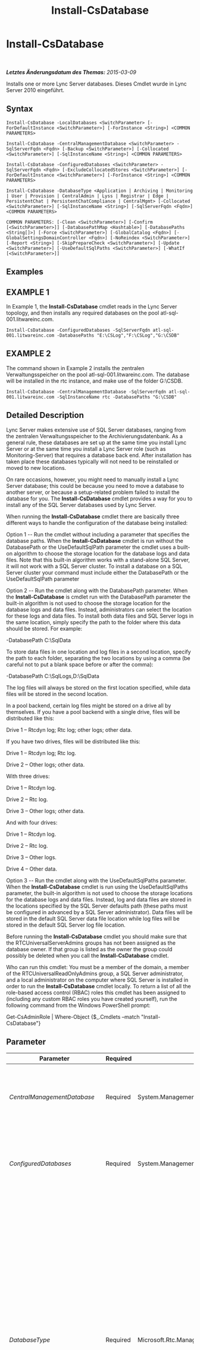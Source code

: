 ﻿---
title: Install-CsDatabase
TOCTitle: Install-CsDatabase
ms:assetid: e91c1800-35f6-40ef-840d-7a518bddcae6
ms:mtpsurl: https://technet.microsoft.com/de-de/library/Gg399044(v=OCS.15)
ms:contentKeyID: 49295766
ms.date: 05/19/2016
mtps_version: v=OCS.15
ms.translationtype: HT
---

# Install-CsDatabase

 

_**Letztes Änderungsdatum des Themas:** 2015-03-09_

Installs one or more Lync Server databases. Dieses Cmdlet wurde in Lync Server 2010 eingeführt.

## Syntax

    Install-CsDatabase -LocalDatabases <SwitchParameter> [-ForDefaultInstance <SwitchParameter>] [-ForInstance <String>] <COMMON PARAMETERS>

    Install-CsDatabase -CentralManagementDatabase <SwitchParameter> -SqlServerFqdn <Fqdn> [-Backup <SwitchParameter>] [-Collocated <SwitchParameter>] [-SqlInstanceName <String>] <COMMON PARAMETERS>

    Install-CsDatabase -ConfiguredDatabases <SwitchParameter> -SqlServerFqdn <Fqdn> [-ExcludeCollocatedStores <SwitchParameter>] [-ForDefaultInstance <SwitchParameter>] [-ForInstance <String>] <COMMON PARAMETERS>

    Install-CsDatabase -DatabaseType <Application | Archiving | Monitoring | User | Provision | CentralAdmin | Lyss | Registrar | Edge | PersistentChat | PersistentChatCompliance | CentralMgmt> [-Collocated <SwitchParameter>] [-SqlInstanceName <String>] [-SqlServerFqdn <Fqdn>] <COMMON PARAMETERS>

    COMMON PARAMETERS: [-Clean <SwitchParameter>] [-Confirm [<SwitchParameter>]] [-DatabasePathMap <Hashtable>] [-DatabasePaths <String[]>] [-Force <SwitchParameter>] [-GlobalCatalog <Fqdn>] [-GlobalSettingsDomainController <Fqdn>] [-NoReindex <SwitchParameter>] [-Report <String>] [-SkipPrepareCheck <SwitchParameter>] [-Update <SwitchParameter>] [-UseDefaultSqlPaths <SwitchParameter>] [-WhatIf [<SwitchParameter>]]

## Examples

## EXAMPLE 1

In Example 1, the **Install-CsDatabase** cmdlet reads in the Lync Server topology, and then installs any required databases on the pool atl-sql-001.litwareinc.com.

    Install-CsDatabase -ConfiguredDatabases -SqlServerFqdn atl-sql-001.litwareinc.com -DatabasePaths "E:\CSLog","F:\CSLog","G:\CSDB"

## EXAMPLE 2

The command shown in Example 2 installs the zentralen Verwaltungsspeicher on the pool atl-sql-001.litwareinc.com. The database will be installed in the rtc instance, and make use of the folder G:\\CSDB.

    Install-CsDatabase -CentralManagementDatabase -SqlServerFqdn atl-sql-001.litwareinc.com -SqlInstanceName rtc -DatabasePaths "G:\CSDB"

## Detailed Description

Lync Server makes extensive use of SQL Server databases, ranging from the zentralen Verwaltungsspeicher to the Archivierungsdatenbank. As a general rule, these databases are set up at the same time you install Lync Server or at the same time you install a Lync Server role (such as Monitoring-Server) that requires a database back end. After installation has taken place these databases typically will not need to be reinstalled or moved to new locations.

On rare occasions, however, you might need to manually install a Lync Server database; this could be because you need to move a database to another server, or because a setup-related problem failed to install the database for you. The **Install-CsDatabase** cmdlet provides a way for you to install any of the SQL Server databases used by Lync Server.

When running the **Install-CsDatabase** cmdlet there are basically three different ways to handle the configuration of the database being installed:

Option 1 -- Run the cmdlet without including a parameter that specifies the database paths. When the **Install-CsDatabase** cmdlet is run without the DatabasePath or the UseDefaultSqlPath parameter the cmdlet uses a built-on algorithm to choose the storage location for the database logs and data files. Note that this built-in algorithm works with a stand-alone SQL Server, it will not work with a SQL Server cluster. To install a database on a SQL Server cluster your command must include either the DatabasePath or the UseDefaultSqlPath parameter

Option 2 -- Run the cmdlet along with the DatabasePath parameter. When the **Install-CsDatabase** is cmdlet run with the DatabasePath parameter the built-in algorithm is not used to choose the storage location for the database logs and data files. Instead, administrators can select the location for these logs and data files. To install both data files and SQL Server logs in the same location, simply specify the path to the folder where this data should be stored. For example:

\-DatabasePath C:\\SqlData

To store data files in one location and log files in a second location, specify the path to each folder, separating the two locations by using a comma (be careful not to put a blank space before or after the comma):

\-DatabasePath C:\\SqlLogs,D:\\SqlData

The log files will always be stored on the first location specified, while data files will be stored in the second location.

In a pool backend, certain log files might be stored on a drive all by themselves. If you have a pool backend with a single drive, files will be distributed like this:

Drive 1 – Rtcdyn log; Rtc log; other logs; other data.

If you have two drives, files will be distributed like this:

Drive 1 – Rtcdyn log; Rtc log.

Drive 2 – Other logs; other data.

With three drives:

Drive 1 – Rtcdyn log.

Drive 2 – Rtc log.

Drive 3 – Other logs; other data.

And with four drives:

Drive 1 – Rtcdyn log.

Drive 2 – Rtc log.

Drive 3 – Other logs.

Drive 4 – Other data.

Option 3 -- Run the cmdlet along with the UseDefaultSqlPaths parameter. When the **Install-CsDatabase** cmdlet is run using the UseDefaultSqlPaths parameter, the built-in algorithm is not used to choose the storage locations for the database logs and data files. Instead, log and data files are stored in the locations specified by the SQL Server defaults path (these paths must be configured in advanced by a SQL Server administrator). Data files will be stored in the default SQL Server data file location while log files will be stored in the default SQL Server log file location.

Before running the **Install-CsDatabase** cmdlet you should make sure that the RTCUniversalServerAdmins groups has not been assigned as the database owner. If that group is listed as the owner the group could possibly be deleted when you call the **Install-CsDatabase** cmdlet.

Who can run this cmdlet: You must be a member of the domain, a member of the RTCUniversalReadOnlyAdmins group, a SQL Server administrator, and a local administrator on the computer where SQL Server is installed in order to run the **Install-CsDatabase** cmdlet locally. To return a list of all the role-based access control (RBAC) roles this cmdlet has been assigned to (including any custom RBAC roles you have created yourself), run the following command from the Windows PowerShell prompt:

Get-CsAdminRole | Where-Object {$\_.Cmdlets –match "Install-CsDatabase"}

## Parameter


<table>
<colgroup>
<col style="width: 25%" />
<col style="width: 25%" />
<col style="width: 25%" />
<col style="width: 25%" />
</colgroup>
<thead>
<tr class="header">
<th>Parameter</th>
<th>Required</th>
<th>Type</th>
<th>Description</th>
</tr>
</thead>
<tbody>
<tr class="odd">
<td><p><em>CentralManagementDatabase</em></p></td>
<td><p>Required</p></td>
<td><p>System.Management.Automation.SwitchParameter</p></td>
<td><p>If this parameter is included, the <strong>Install-CsDatabase</strong> cmdlet will use the SqlServerFqdn parameter to install the zentralen Verwaltungsspeicher on the specified computer. This parameter is typically used only by Topologie-Generator, and is generally called just once, during initial setup.</p></td>
</tr>
<tr class="even">
<td><p><em>ConfiguredDatabases</em></p></td>
<td><p>Required</p></td>
<td><p>System.Management.Automation.SwitchParameter</p></td>
<td><p>Reads information from the Lync Server topology, and installs the required databases on the specified SQL Server computer or SQL Server cluster. Administrators who need to call the <strong>Install-CsDatabase</strong> cmdlet will almost always use this parameter when specifying the databases to be installed.</p></td>
</tr>
<tr class="odd">
<td><p><em>DatabaseType</em></p></td>
<td><p>Required</p></td>
<td><p>Microsoft.Rtc.Management.Deployment.DatabaseNameType</p></td>
<td><p>Enables you to install a specific database on a specific SQL Server computer or SQL Server cluster. As a general rule, administrators should not run the <strong>Install-CsDatabase</strong> cmdlet with the DatabaseType parameter unless instructed otherwise by Microsoft support personnel. Instead, administrators should typically use the ConfiguredDatabases parameter. The DatabaseType parameter requires you to know the exact type and location for every database used in your topology, and is only required if the <strong>Install-CsDatabase</strong> cmdlet command fails to run using the ConfiguredDatabases parameter.</p>
<p>Valid values for DatabaseType are:</p>
<p>Application</p>
<p>Archiving</p>
<p>CentralAdmin</p>
<p>CentralMgmt</p>
<p>Edge</p>
<p>Lyss</p>
<p>Monitoring</p>
<p>PersistentChat</p>
<p>PersistentChatCompliance</p>
<p>Provision</p>
<p>Registrar</p>
<p>User</p></td>
</tr>
<tr class="even">
<td><p><em>LocalDatabases</em></p></td>
<td><p>Required</p></td>
<td><p>System.Management.Automation.SwitchParameter</p></td>
<td><p>If this parameter is included, the <strong>Install-CsDatabase</strong> cmdlet will read in the Lync Server topology and install databases and stores as needed on the local computer.</p></td>
</tr>
<tr class="odd">
<td><p><em>SqlServerFqdn</em></p></td>
<td><p>Required</p></td>
<td><p>Microsoft.Rtc.Management.Deploy.Fqdn</p></td>
<td><p>Fully qualified domain name (FQDN) of the computer where the database is to be installed. For example: -SqlServerFqdn atl-sql-001.litwareinc.com.</p></td>
</tr>
<tr class="even">
<td><p><em>Backup</em></p></td>
<td><p>Optional</p></td>
<td><p>System.Management.Automation.SwitchParameter</p></td>
<td><p>When used, backs up the existing Central Management server database to the specified SQL Server instance.</p></td>
</tr>
<tr class="odd">
<td><p><em>Clean</em></p></td>
<td><p>Optional</p></td>
<td><p>System.Management.Automation.SwitchParameter</p></td>
<td><p>If this parameter is included, the <strong>Install-CsDatabase</strong> cmdlet will delete and reinstall databases as needed. If this parameter is not included, the <strong>Install-CsDatabase</strong> cmdlet will not overwrite any existing databases. You cannot use both Clean and Update in the same command.</p></td>
</tr>
<tr class="even">
<td><p><em>Collocated</em></p></td>
<td><p>Optional</p></td>
<td><p>System.Management.Automation.SwitchParameter</p></td>
<td><p>If present, additional database roles will be collocated with the zentralen Verwaltungsspeicher.</p></td>
</tr>
<tr class="odd">
<td><p><em>Confirm</em></p></td>
<td><p>Optional</p></td>
<td><p>System.Management.Automation.SwitchParameter</p></td>
<td><p>Fordert Sie vor der Ausführung des Befehls zum Bestätigen auf.</p></td>
</tr>
<tr class="even">
<td><p><em>DatabasePathMap</em></p></td>
<td><p>Optional</p></td>
<td><p>System.Collections.Hashtable</p></td>
<td><p>Enables you to specify custom folder paths for data files and log files; multiple paths should be separated by using a semicolon (;). For example:</p>
<p>-DatabasePathMap @{&quot;Archiving:DbPath&quot;=&quot;\\atl-sql-001.litwareinc.com\db&quot;;&quot;Archiving:LogPath&quot;=&quot;\\atl-sql-002.litwareinc.com\logs&quot;}</p></td>
</tr>
<tr class="odd">
<td><p><em>DatabasePaths</em></p></td>
<td><p>Optional</p></td>
<td><p>System.String[]</p></td>
<td><p>Specifies the drives and folders where data and log files can be stored; for example: -DatabasePaths &quot;D:\Logs&quot;,&quot;E:\Data&quot;.</p></td>
</tr>
<tr class="even">
<td><p><em>ExcludeCollocatedStores</em></p></td>
<td><p>Optional</p></td>
<td><p>System.Management.Automation.SwitchParameter</p></td>
<td><p>When present, suppresses a warning message telling you that any collocated database stores must be installed on the local computer.</p></td>
</tr>
<tr class="odd">
<td><p><em>Force</em></p></td>
<td><p>Optional</p></td>
<td><p>System.Management.Automation.SwitchParameter</p></td>
<td><p>When present, forces the installation of the new database even if an existing database of that type is currently in use.</p></td>
</tr>
<tr class="even">
<td><p><em>ForDefaultInstance</em></p></td>
<td><p>Optional</p></td>
<td><p>System.Management.Automation.SwitchParameter</p></td>
<td><p>When specified, instructs the <strong>Install-CsDatabase</strong> cmdlet to only act against the default SQL Server instance. You cannot use both ForDefaultInstance and ForInstance in the same command.</p></td>
</tr>
<tr class="odd">
<td><p><em>ForInstance</em></p></td>
<td><p>Optional</p></td>
<td><p>System.String</p></td>
<td><p>When specified, instructs the <strong>Install-CsDatabase</strong> cmdlet to only act against the specified SQL Server instance. You cannot use both ForInstance and ForDefaultInstance in the same command.</p></td>
</tr>
<tr class="even">
<td><p><em>GlobalCatalog</em></p></td>
<td><p>Optional</p></td>
<td><p>Microsoft.Rtc.Management.Deploy.Fqdn</p></td>
<td><p>Fully qualified domain name (FQDN) of a global catalog server in your domain. This parameter is not required if you are running the <strong>Install-CsDatabase</strong> cmdlet on a computer with an account in your domain.</p></td>
</tr>
<tr class="odd">
<td><p><em>GlobalSettingsDomainController</em></p></td>
<td><p>Optional</p></td>
<td><p>Microsoft.Rtc.Management.Deploy.Fqdn</p></td>
<td><p>Fully qualified domain name (FQDN) of a domain controller where global settings are stored. If global settings are stored in the System container in Active Directory-Domänendienste, then this parameter must point to the root domain controller. If global settings are stored in the Configuration container, then any domain controller can be used and this parameter can be omitted.</p></td>
</tr>
<tr class="even">
<td><p><em>NoReindex</em></p></td>
<td><p>Optional</p></td>
<td><p>System.Management.Automation.SwitchParameter</p></td>
<td><p>Prevents the index files from being rebuilt when a database is being updated. This parameter can only be used along with the Update parameter.</p></td>
</tr>
<tr class="odd">
<td><p><em>Report</em></p></td>
<td><p>Optional</p></td>
<td><p>System.String</p></td>
<td><p>Enables you to specify a file path for the log file created when the cmdlet runs. For example: -Report &quot;C:\Logs\InstallDatabases.html&quot;</p></td>
</tr>
<tr class="even">
<td><p><em>SkipPrepareCheck</em></p></td>
<td><p>Optional</p></td>
<td><p>System.Management.Automation.SwitchParameter</p></td>
<td><p>When present, causes the <strong>Install-CsDatabase</strong> cmdlet to forego its initial preparation checks.</p></td>
</tr>
<tr class="odd">
<td><p><em>SqlInstanceName</em></p></td>
<td><p>Optional</p></td>
<td><p>System.String</p></td>
<td><p>Name of the database instance where the database is to be installed. A database instance is simply a set of running processes that provides access to database files. If this parameter is omitted, the <strong>Install-CsDatabase</strong> cmdlet will use the default SQL Server instance.</p></td>
</tr>
<tr class="even">
<td><p><em>Update</em></p></td>
<td><p>Optional</p></td>
<td><p>System.Management.Automation.SwitchParameter</p></td>
<td><p>When present, updates the existing database. You cannot use Update and Clean in the same command.</p>
<p>Note that the Update parameter cannot be used against mirrored databases; the command will fail because the mirror databases cannot be dropped and recreated. To use the Update parameter with mirrored databases you must first use the <a href="uninstall-csmirrordatabase.md">Uninstall-CsMirrorDatabase</a> cmdlet to disassociate the mirrored databases. At that point you can then run Install-CsDatabase and the Update parameter.</p></td>
</tr>
<tr class="odd">
<td><p><em>UseDefaultSqlPaths</em></p></td>
<td><p>Optional</p></td>
<td><p>System.Management.Automation.SwitchParameter</p></td>
<td><p>When specified, instructs SQL Server to select the drive where data and log files will be stored.</p></td>
</tr>
<tr class="even">
<td><p><em>WhatIf</em></p></td>
<td><p>Optional</p></td>
<td><p>System.Management.Automation.SwitchParameter</p></td>
<td><p>Beschreibt die Auswirkungen einer Ausführung des Befehls, ohne den Befehl tatsächlich auszuführen.</p></td>
</tr>
</tbody>
</table>


## Input Types

None. The **Install-CsDatabase** cmdlet does not accept pipelined input.

## Return Types

The **Install-CsDatabase** cmdlet does not return any values or objects.

## Siehe auch

#### Weitere Ressourcen

[Uninstall-CsDatabase](uninstall-csdatabase.md)

